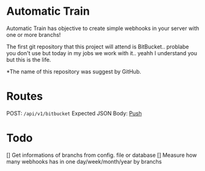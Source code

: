 # Automatic Train

Automatic Train has objective to create simple webhooks in your server with one or more branchs!

The first git repository that this project will attend is BitBucket.. problabe you don't use but today in my jobs we work with it.. yeahh I understand you but this is the life.

*The name of this repository was suggest by GitHub.

# Routes

POST: `/api/v1/bitbucket` 
Expected JSON Body: [Push](https://support.atlassian.com/bitbucket-cloud/docs/event-payloads/#EventPayloads-Commitcommentcreated)

# Todo

[] Get informations of branchs from config. file or database
[] Measure how many webhooks has in one day/week/month/year by branchs



